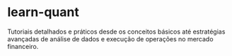 # learn-quant
Tutoriais detalhados e práticos desde os conceitos básicos até estratégias avançadas de análise de dados e execução de operações no mercado financeiro.
